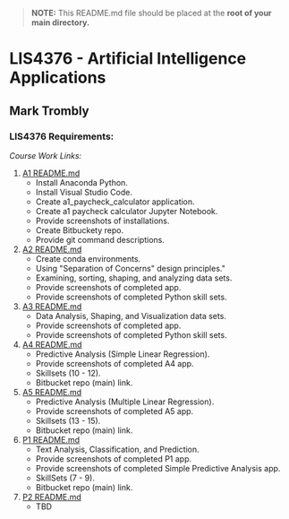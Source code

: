 > **NOTE:** This README.md file should be placed at the **root of your main directory.**

# LIS4376 - Artificial Intelligence Applications

## Mark Trombly

### LIS4376 Requirements:

*Course Work Links:*

1. [A1 README.md](a1/README.md "My A1 README.md file")
    - Install Anaconda Python.
    - Install Visual Studio Code.
    - Create a1_paycheck_calculator application.
    - Create a1 paycheck calculator Jupyter Notebook.
    - Provide screenshots of installations.
    - Create Bitbuckety repo.
    - Provide git command descriptions.
2. [A2 README.md](a2/README.md "My A2 README.md file")
    - Create conda environments.
    - Using "Separation of Concerns" design principles."
    - Examining, sorting, shaping, and analyzing data sets.
    - Provide screenshots of completed app.
    - Provide screenshots of completed Python skill sets.
3. [A3 README.md](a3/README.md "My A3 README.md file")
    - Data Analysis, Shaping, and Visualization data sets.
    - Provide screenshots of completed app.
    - Provide screenshots of completed Python skill sets.
4. [A4 README.md](a4/README.md "My A4 README.md file")
    - Predictive Analysis (Simple Linear Regression).
    - Provide screenshots of completed A4 app.
    - Skillsets (10 - 12).
    - Bitbucket repo (main) link.
5. [A5 README.md](a5/README.md "My A5 README.md file")
    - Predictive Analysis (Multiple Linear Regression).
    - Provide screenshots of completed A5 app.
    - Skillsets (13 - 15).
    - Bitbucket repo (main) link.
6. [P1 README.md](p1/README.md "My P1 README.md file")
    - Text Analysis, Classification, and Prediction.
    - Provide screenshots of completed P1 app.
    - Provide screenshots of completed Simple Predictive Analysis app.
    - SkillSets (7 - 9).
    - Bitbucket repo (main) link. 
7. [P2 README.md](p2/README.md "My P2 README.md file")
    - TBD

